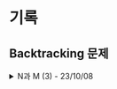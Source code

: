 # 기록
## Backtracking 문제

<details>
<summary>N과 M (3) - 23/10/08</summary>
<div markdown="1">
<ul>
<li>문제 핵심</li>
<ul>
    <li>중복 숫자를 허용한 수열</li>    
    <li>depth==3마다 print 출력 시 촉박한 시간 해결</li>  
</ul>
<li>어려웠던 부분 해결</li>
<ul>
    <li>1 2 1 이후 1 2 2가 아닌 2 1 2 출력</li>
    <ul>
        <li>list.remove((Integer)idx)여서 중복인 경우 앞부터 지워줬기에 오류, depth 위치를 지워주도록 수정</li>
    </ul>
    <li>시간 초과</li>
    <ul>
        <li>시간 초과 해결을 위해 StringBuilder 사용, 마지막에 한번에 print</li>
    </ul>
</ul>
<li>순위 코드 분석 후 배운 점</li>
<ul>
    <li>list 대신 array 사용 시 remove 작업 없이 해당 idx의 값만 재할당하면 됨.</li>
    <li>array를 char 타입으로 선언 후 “ “, “\n”를 미리 main에서 초기화해 놓으면 재귀 함수 내 단계가 간략해짐.</li>
    <li>파라미터로 한 줄의 입력을 넘겨 줄 수도 있음. 예) 초기화: ""+i+" " →  k+i+" "  </li>
</ul>
<li>보충이 필요한 지식</li>
<ul>
    <li>buffer, StringBuilder 개념</li>
    <li>int와 char 변환, 예) (char)(i + '0')</li>
</ul>
</ul>
</div>
</details>